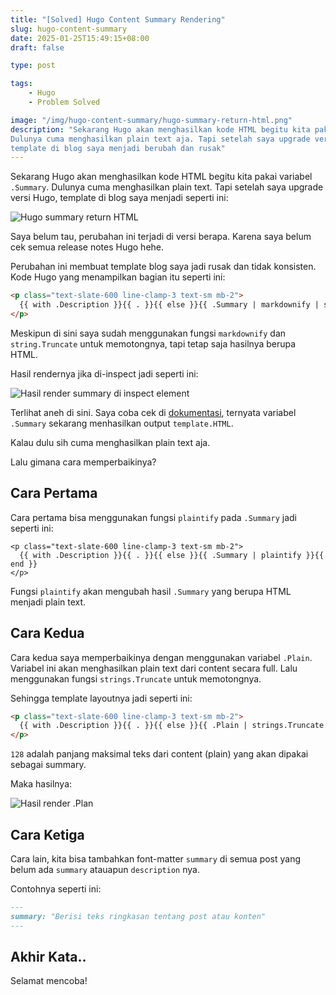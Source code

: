 ```yaml
---
title: "[Solved] Hugo Content Summary Rendering"
slug: hugo-content-summary
date: 2025-01-25T15:49:15+08:00
draft: false

type: post

tags:
    - Hugo
    - Problem Solved

image: "/img/hugo-content-summary/hugo-summary-return-html.png"
description: "Sekarang Hugo akan menghasilkan kode HTML begitu kita pakai variabel `.Summary`.
Dulunya cuma menghasilkan plain text aja. Tapi setelah saya upgrade versi Hugo,
template di blog saya menjadi berubah dan rusak"
---
```


Sekarang Hugo akan menghasilkan kode HTML begitu kita pakai variabel `.Summary`.
Dulunya cuma menghasilkan plain text. Tapi setelah saya upgrade versi Hugo,
template di blog saya menjadi seperti ini:

![Hugo summary return HTML](/img/hugo-content-summary/hugo-summary-return-html.png)

Saya belum tau, perubahan ini terjadi di versi berapa. Karena saya belum cek semua release notes Hugo hehe.

Perubahan ini membuat template blog saya jadi rusak dan tidak konsisten.
Kode Hugo yang menampilkan bagian itu seperti ini:

```html
<p class="text-slate-600 line-clamp-3 text-sm mb-2">
  {{ with .Description }}{{ . }}{{ else }}{{ .Summary | markdownify | strings.Truncate 42 }}{{ end }}
</p>
```

Meskipun di sini saya sudah menggunakan fungsi `markdownify` dan `string.Truncate` untuk memotongnya,
tapi tetap saja hasilnya berupa HTML.

Hasil rendernya jika di-inspect jadi seperti ini:

![Hasil render summary di inspect element](/img/hugo-content-summary/hasil-render-summary.png)

Terlihat aneh di sini. Saya coba cek di [dokumentasi](https://gohugo.io/methods/page/summary/), 
ternyata variabel `.Summary` sekarang menhasilkan output `template.HTML`.

Kalau dulu sih cuma menghasilkan plain text aja.

Lalu gimana cara memperbaikinya?

## Cara Pertama 

Cara pertama bisa menggunakan fungsi `plaintify` pada `.Summary` jadi seperti ini:

```
<p class="text-slate-600 line-clamp-3 text-sm mb-2">
  {{ with .Description }}{{ . }}{{ else }}{{ .Summary | plaintify }}{{ end }}
</p>
```

Fungsi `plaintify` akan mengubah hasil `.Summary` yang berupa HTML menjadi plain text.

## Cara Kedua

Cara kedua saya memperbaikinya dengan menggunakan variabel `.Plain`.
Variabel ini akan menghasilkan plain text dari content secara full.
Lalu menggunakan fungsi `strings.Truncate` untuk memotongnya.

Sehingga template layoutnya jadi seperti ini:

```html
<p class="text-slate-600 line-clamp-3 text-sm mb-2">
  {{ with .Description }}{{ . }}{{ else }}{{ .Plain | strings.Truncate 128 }}{{ end }}
</p>
```

`128` adalah panjang maksimal teks dari content (plain) yang akan dipakai sebagai summary.

Maka hasilnya:

![Hasil render .Plan](/img/hugo-content-summary/hasil-render-plain.png)

## Cara Ketiga

Cara lain, kita bisa tambahkan font-matter `summary` di semua post yang belum ada `summary`
atauapun `description` nya.

Contohnya seperti ini:

```markdown
---
summary: "Berisi teks ringkasan tentang post atau konten"
---
```

## Akhir Kata..

Selamat mencoba!